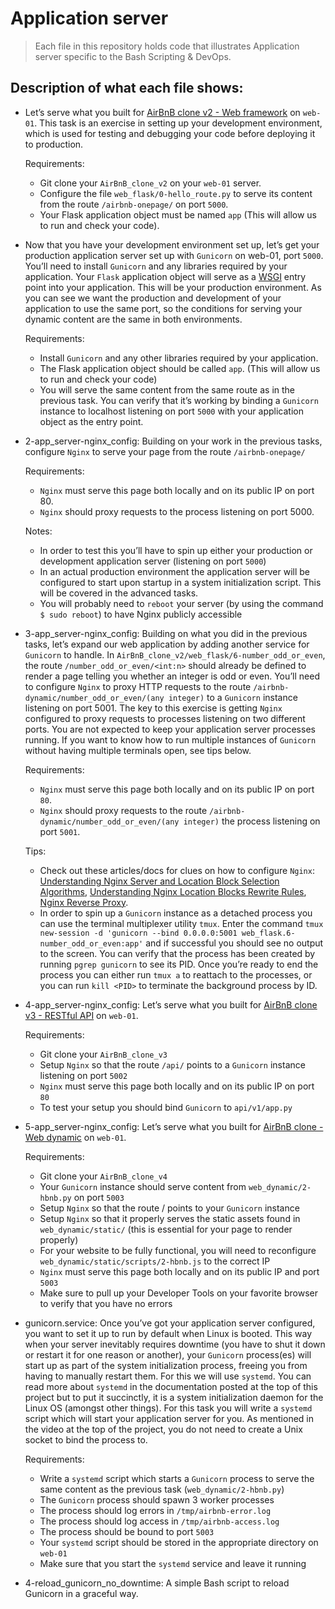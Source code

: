 # Application server
> Each file in this repository holds code that illustrates Application server
> specific to the Bash Scripting & DevOps.

## Description of what each file shows:
* Let’s serve what you built for [AirBnB clone v2 - Web framework](https://alx-intranet.hbtn.io/projects/290) on `web-01`. This task is an exercise in setting up your development environment, which is used for testing and debugging your code before deploying it to production.

	Requirements:
	- Git clone your `AirBnB_clone_v2` on your `web-01` server.
	- Configure the file `web_flask/0-hello_route.py` to serve its content from the route `/airbnb-onepage/` on port `5000`.
	- Your Flask application object must be named `app` (This will allow us to run and check your code).

* Now that you have your development environment set up, let’s get your production application server set up with `Gunicorn` on web-01, port `5000`. You’ll need to install `Gunicorn` and any libraries required by your application. Your `Flask` application object will serve as a [WSGI](https://www.fullstackpython.com/wsgi-servers.html) entry point into your application. This will be your production environment. As you can see we want the production and development of your application to use the same port, so the conditions for serving your dynamic content are the same in both environments.

	Requirements:
	- Install `Gunicorn` and any other libraries required by your application.
	- The Flask application object should be called `app`. (This will allow us to run and check your code)
	- You will serve the same content from the same route as in the previous task. You can verify that it’s working by binding a `Gunicorn` instance to localhost listening on port `5000` with your application object as the entry point.

* 2-app_server-nginx_config: Building on your work in the previous tasks, configure `Nginx` to serve your page from the route `/airbnb-onepage/`

	Requirements:
	- `Nginx` must serve this page both locally and on its public IP on port 80.
	- `Nginx` should proxy requests to the process listening on port 5000.

	Notes:
	- In order to test this you’ll have to spin up either your production or development application server (listening on port `5000`)
	- In an actual production environment the application server will be configured to start upon startup in a system initialization script. This will be covered in the advanced tasks.
	- You will probably need to `reboot` your server (by using the command `$ sudo reboot`) to have Nginx publicly accessible

* 3-app_server-nginx_config: Building on what you did in the previous tasks, let’s expand our web application by adding another service for `Gunicorn` to handle. In `AirBnB_clone_v2/web_flask/6-number_odd_or_even`, the route `/number_odd_or_even/<int:n>` should already be defined to render a page telling you whether an integer is odd or even. You’ll need to configure `Nginx` to proxy HTTP requests to the route `/airbnb-dynamic/number_odd_or_even/(any integer)` to a `Gunicorn` instance listening on port 5001. The key to this exercise is getting `Nginx` configured to proxy requests to processes listening on two different ports. You are not expected to keep your application server processes running. If you want to know how to run multiple instances of `Gunicorn` without having multiple terminals open, see tips below.

	Requirements:
	- `Nginx` must serve this page both locally and on its public IP on port `80`.
	- `Nginx` should proxy requests to the route `/airbnb-dynamic/number_odd_or_even/(any integer)` the process listening on port `5001`.

	Tips:
	- Check out these articles/docs for clues on how to configure `Nginx`: [Understanding Nginx Server and Location Block Selection Algorithms](https://www.digitalocean.com/community/tutorials/understanding-nginx-server-and-location-block-selection-algorithms#matching-location-blocks), [Understanding Nginx Location Blocks Rewrite Rules](http://blog.pixelastic.com/2013/09/27/understanding-nginx-location-blocks-rewrite-rules/), [Nginx Reverse Proxy](https://docs.nginx.com/nginx/admin-guide/web-server/reverse-proxy/#).
	- In order to spin up a `Gunicorn` instance as a detached process you can use the terminal multiplexer utility `tmux`. Enter the command `tmux new-session -d 'gunicorn --bind 0.0.0.0:5001 web_flask.6-number_odd_or_even:app'` and if successful you should see no output to the screen. You can verify that the process has been created by running `pgrep gunicorn` to see its PID. Once you’re ready to end the process you can either run `tmux a` to reattach to the processes, or you can run `kill <PID>` to terminate the background process by ID.

* 4-app_server-nginx_config: Let’s serve what you built for [AirBnB clone v3 - RESTful API]() on `web-01`.

	Requirements:
	- Git clone your `AirBnB_clone_v3`
	- Setup `Nginx` so that the route `/api/` points to a `Gunicorn` instance listening on port `5002`
	- `Nginx` must serve this page both locally and on its public IP on port `80`
	- To test your setup you should bind `Gunicorn` to `api/v1/app.py`

* 5-app_server-nginx_config: Let’s serve what you built for [AirBnB clone - Web dynamic](https://alx-intranet.hbtn.io/projects/309) on `web-01`.

	Requirements:
	- Git clone your `AirBnB_clone_v4`
	- Your `Gunicorn` instance should serve content from `web_dynamic/2-hbnb.py` on port `5003`
	- Setup `Nginx` so that the route / points to your `Gunicorn` instance
	- Setup `Nginx` so that it properly serves the static assets found in `web_dynamic/static/` (this is essential for your page to render properly)
	- For your website to be fully functional, you will need to reconfigure` web_dynamic/static/scripts/2-hbnb.js` to the correct IP
	- `Nginx` must serve this page both locally and on its public IP and port `5003`
	- Make sure to pull up your Developer Tools on your favorite browser to verify that you have no errors

* gunicorn.service: Once you’ve got your application server configured, you want to set it up to run by default when Linux is booted. This way when your server inevitably requires downtime (you have to shut it down or restart it for one reason or another), your `Gunicorn` process(es) will start up as part of the system initialization process, freeing you from having to manually restart them. For this we will use `systemd`. You can read more about `systemd` in the documentation posted at the top of this project but to put it succinctly, it is a system initialization daemon for the Linux OS (amongst other things). For this task you will write a `systemd` script which will start your application server for you. As mentioned in the video at the top of the project, you do not need to create a Unix socket to bind the process to.

	Requirements:
	- Write a `systemd` script which starts a `Gunicorn` process to serve the same content as the previous task (`web_dynamic/2-hbnb.py`)
	- The `Gunicorn` process should spawn 3 worker processes
	- The process should log errors in `/tmp/airbnb-error.log`
	- The process should log access in `/tmp/airbnb-access.log`
	- The process should be bound to port `5003`
	- Your `systemd` script should be stored in the appropriate directory on `web-01`
	- Make sure that you start the `systemd` service and leave it running

* 4-reload_gunicorn_no_downtime: A simple Bash script to reload Gunicorn in a graceful way.